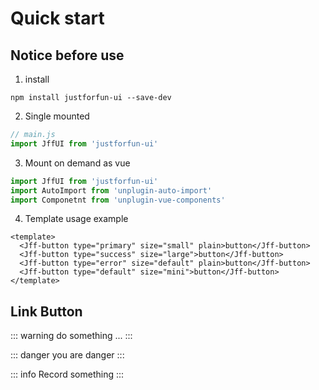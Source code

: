 # Quick start 
## Notice before use
1. install 
``` shell
npm install justforfun-ui --save-dev
```
2. Single mounted
``` js
// main.js
import JffUI from 'justforfun-ui'
```
3. Mount on demand  as vue
``` js
import JffUI from 'justforfun-ui'
import AutoImport from 'unplugin-auto-import'
import Componetnt from 'unplugin-vue-components'
```
4. Template usage example
``` vue
<template>
  <Jff-button type="primary" size="small" plain>button</Jff-button>
  <Jff-button type="success" size="large">button</Jff-button>
  <Jff-button type="error" size="default" plain>button</Jff-button>
  <Jff-button type="default" size="mini">button</Jff-button>
</template>
```

## Link Button
::: warning 
do something ...
:::


::: danger
you are danger
::: 


::: info
Record something
:::
